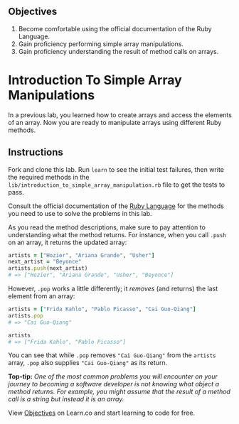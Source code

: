 ## Objectives

1. Become comfortable using the official documentation of the Ruby Language.
2. Gain proficiency performing simple array manipulations.
3. Gain proficiency understanding the result of method calls on arrays.


# Introduction To Simple Array Manipulations

In a previous lab, you learned how to create arrays and access the elements of an array. Now you are ready to manipulate arrays using different Ruby methods.

## Instructions

Fork and clone this lab. Run `learn` to see the initial test failures, then write the required methods in the `lib/introduction_to_simple_array_manipulation.rb` file to get the tests to pass. 

Consult the official documentation of the [Ruby Language](http://ruby-doc.org/core-2.2.0/) for the methods you need to use to solve the problems in this lab.

As you read the method descriptions, make sure to pay attention to understanding what the method returns. For instance, when you call `.push` on an array, it returns the updated array:

```ruby
artists = ["Hozier", "Ariana Grande", "Usher"]
next_artist = "Beyonce"
artists.push(next_artist)
# => ["Hozier", "Ariana Grande", "Usher", "Beyonce"]
```

However, `.pop` works a little differently; it *removes* (and returns) the last element from an array:

```ruby
artists = ["Frida Kahlo", "Pablo Picasso", "Cai Guo-Qiang"]
artists.pop
# => "Cai Guo-Qiang"

artists
# => ["Frida Kahlo", "Pablo Picasso"]
```

You can see that while `.pop` removes `"Cai Guo-Qiang"` from the `artists` array, `.pop` also supplies `"Cai Guo-Qiang"` as its return.

**Top-tip:** *One of the most common problems you will encounter on your journey to becoming a software developer is not knowing what object a method returns. For example, you might assume that the result of a method call is a string but instead it is an array.*  

<p data-visibility='hidden'>View <a href='https://learn.co/lessons/intro-to-simple-array-manipulations' title='Objectives'>Objectives</a> on Learn.co and start learning to code for free.</p>
